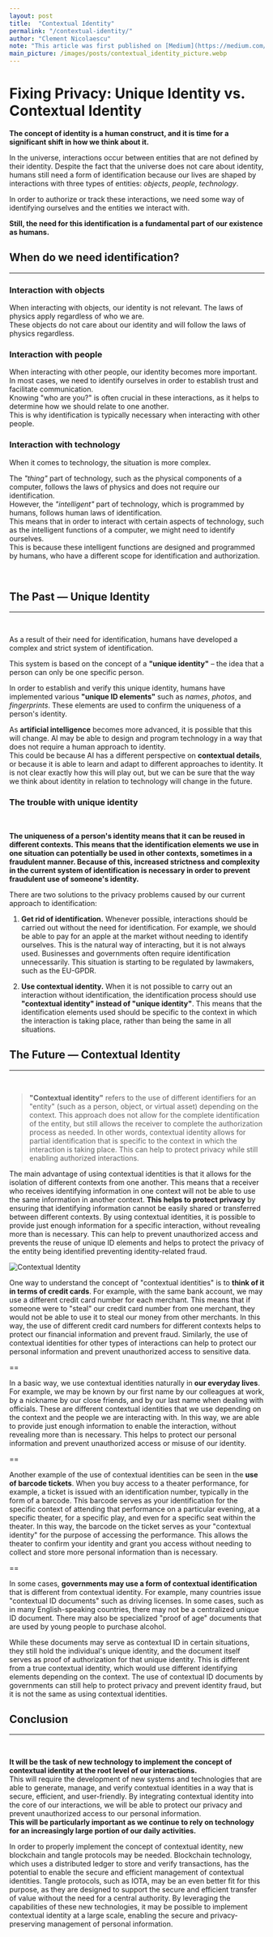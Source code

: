 ```yaml
---
layout: post
title:  "Contextual Identity"
permalink: "/contextual-identity/"
author: "Clement Nicolaescu"
note: "This article was first published on [Medium](https://medium.com/hackernoon/contextual-identity-fixing-the-privacy-a40ea7ce6b32){:target=_blank}, 2018-02-10. This is un updated format. Photo by [Matúš Kovačovský](https://unsplash.com/photos/eIvLuyDjCQI?utm_source=unsplash&amp;utm_medium=referral&amp;utm_content=creditCopyText){:target=_blank} on [Unsplash](https://unsplash.com/search/photos/multiple-identity?utm_source=unsplash&amp;utm_medium=referral&amp;utm_content=creditCopyText){:target=_blank}"
main_picture: /images/posts/contextual_identity_picture.webp
---
```


# Fixing Privacy: Unique Identity vs. Contextual Identity


**The concept of identity is a human construct, and it is time for a significant shift in how we think about it.**

In the universe, interactions occur between entities that are not defined by their identity.
Despite the fact that the universe does not care about identity, humans still need a form of identification because our lives are shaped by interactions with three types of entities: *objects*, *people*, *technology*. 

In order to authorize or track these interactions, we need some way of identifying ourselves and the entities we interact with.   

**Still, the need for this identification is a fundamental part of our existence as humans.**



## When do we need identification?

----------

### Interaction with objects

When interacting with objects, our identity is not relevant. The laws of physics apply regardless of who we are.      
These objects do not care about our identity and will follow the laws of physics regardless.

### Interaction with people

When interacting with other people, our identity becomes more important. In most cases, we need to identify ourselves in order to establish trust and facilitate communication.    
Knowing "who are you?" is often crucial in these interactions, as it helps to determine how we should relate to one another.    
This is why identification is typically necessary when interacting with other people.


### Interaction with technology

When it comes to technology, the situation is more complex.    

The *"thing"* part of technology, such as the physical components of a computer, follows the laws of physics and does not require our identification.     
However, the *"intelligent"* part of technology, which is programmed by humans, follows human laws of identification.    
This means that in order to interact with certain aspects of technology, such as the intelligent functions of a computer, we might need to identify ourselves.   
This is because these intelligent functions are designed and programmed by humans, who have a different scope for identification and authorization.


&nbsp;
&nbsp;

## The Past — Unique Identity

----------
&nbsp;

As a result of their need for identification, humans have developed a complex and strict system of identification.    

This system is based on the concept of a **"unique identity"** – the idea that a person can only be one specific person.     

In order to establish and verify this unique identity, humans have implemented various **"unique ID elements"** such as *names*, *photos*, and *fingerprints*. These elements are used to confirm the uniqueness of a person's identity.   

As **artificial intelligence** becomes more advanced, it is possible that this will change. AI may be able to design and program technology in a way that does not require a human approach to identity.   
This could be because AI has a different perspective on **contextual details**, or because it is able to learn and adapt to different approaches to identity. It is not clear exactly how this will play out, but we can be sure that the way we think about identity in relation to technology will change in the future.


### The trouble with unique identity
&nbsp;


**The uniqueness of a person's identity means that it can be reused in different contexts. This means that the identification elements we use in one situation can potentially be used in other contexts, sometimes in a fraudulent manner. Because of this, increased strictness and complexity in the current system of identification is necessary in order to prevent fraudulent use of someone's identity.**


There are two solutions to the privacy problems caused by our current approach to identification:

1. **Get rid of identification.** Whenever possible, interactions should be carried out without the need for identification. For example, we should be able to pay for an apple at the market without needing to identify ourselves. This is the natural way of interacting, but it is not always used. Businesses and governments often require identification unnecessarily. This situation is starting to be regulated by lawmakers, such as the EU-GPDR.


2. **Use contextual identity.** When it is not possible to carry out an interaction without identification, the identification process should use **"contextual identity" instead of "unique identity"**. This means that the identification elements used should be specific to the context in which the interaction is taking place, rather than being the same in all situations.


## The Future — Contextual Identity

----------
&nbsp;

>**"Contextual identity"** refers to the use of different identifiers for an "entity" (such as a person, object, or virtual asset) depending on the context. This approach does not allow for the complete identification of the entity, but still allows the receiver to complete the authorization process as needed. In other words, contextual identity allows for partial identification that is specific to the context in which the interaction is taking place. This can help to protect privacy while still enabling authorized interactions.

The main advantage of using contextual identities is that it allows for the isolation of different contexts from one another. This means that a receiver who receives identifying information in one context will not be able to use the same information in another context. **This helps to protect privacy** by ensuring that identifying information cannot be easily shared or transferred between different contexts. By using contextual identities, it is possible to provide just enough information for a specific interaction, without revealing more than is necessary. This can help to prevent unauthorized access and prevents the reuse of unique ID elements and helps to protect the privacy of the entity being identified preventing identity-related fraud.

![Contextual Identity](/images/posts/contextual_identity_schema.webp)

One way to understand the concept of "contextual identities" is to **think of it in terms of credit cards**. For example, with the same bank account, we may use a different credit card number for each merchant. This means that if someone were to "steal" our credit card number from one merchant, they would not be able to use it to steal our money from other merchants. In this way, the use of different credit card numbers for different contexts helps to protect our financial information and prevent fraud. Similarly, the use of contextual identities for other types of interactions can help to protect our personal information and prevent unauthorized access to sensitive data.

==

In a basic way, we use contextual identities naturally in **our everyday lives**. For example, we may be known by our first name by our colleagues at work, by a nickname by our close friends, and by our last name when dealing with officials. These are different contextual identities that we use depending on the context and the people we are interacting with. In this way, we are able to provide just enough information to enable the interaction, without revealing more than is necessary. This helps to protect our personal information and prevent unauthorized access or misuse of our identity.

==

Another example of the use of contextual identities can be seen in the **use of barcode tickets**. When you buy access to a theater performance, for example, a ticket is issued with an identification number, typically in the form of a barcode. This barcode serves as your identification for the specific context of attending that performance on a particular evening, at a specific theater, for a specific play, and even for a specific seat within the theater. In this way, the barcode on the ticket serves as your "contextual identity" for the purpose of accessing the performance. This allows the theater to confirm your identity and grant you access without needing to collect and store more personal information than is necessary.

==

In some cases, **governments may use a form of contextual identification** that is different from contextual identity. For example, many countries issue "contextual ID documents" such as driving licenses. In some cases, such as in many English-speaking countries, there may not be a centralized unique ID document. There may also be specialized "proof of age" documents that are used by young people to purchase alcohol.

While these documents may serve as contextual ID in certain situations, they still hold the individual's unique identity, and the document itself serves as proof of authorization for that unique identity. This is different from a true contextual identity, which would use different identifying elements depending on the context. The use of contextual ID documents by governments can still help to protect privacy and prevent identity fraud, but it is not the same as using contextual identities.

## Conclusion

----------------
&nbsp;


**It will be the task of new technology to implement the concept of contextual identity at the root level of our interactions.**    
This will require the development of new systems and technologies that are able to generate, manage, and verify contextual identities in a way that is secure, efficient, and user-friendly. By integrating contextual identity into the core of our interactions, we will be able to protect our privacy and prevent unauthorized access to our personal information.   
**This will be particularly important as we continue to rely on technology for an increasingly large portion of our daily activities.**


In order to properly implement the concept of contextual identity, new blockchain and tangle protocols may be needed. Blockchain technology, which uses a distributed ledger to store and verify transactions, has the potential to enable the secure and efficient management of contextual identities. Tangle protocols, such as IOTA, may be an even better fit for this purpose, as they are designed to support the secure and efficient transfer of value without the need for a central authority. By leveraging the capabilities of these new technologies, it may be possible to implement contextual identity at a large scale, enabling the secure and privacy-preserving management of personal information.
